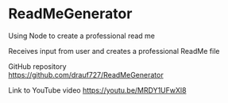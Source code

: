 # ReadMeGenerator
Using Node to create a professional read me

Receives input from user and creates a professional ReadMe file

GitHub repository  
https://github.com/drauf727/ReadMeGenerator 

Link to YouTube video
https://youtu.be/MRDY1UFwXl8

